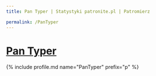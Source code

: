 ```yaml
---
title: Pan Typer | Statystyki patronite.pl | Patromierz

permalink: /PanTyper
---
```


# [Pan Typer](https://patronite.pl/PanTyper)

{% include profile.md name="PanTyper" prefix="p" %}
